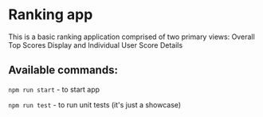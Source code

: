 # Ranking app
This is a basic ranking application comprised of two primary views: Overall Top Scores Display and Individual User Score Details

## Available commands:

`npm run start` - to start app  

`npm run test` - to run unit tests (it's just a showcase)